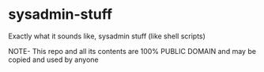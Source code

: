# sysadmin-stuff
Exactly what it sounds like, sysadmin stuff (like shell scripts)

NOTE- This repo and all its contents are 100% PUBLIC DOMAIN and may be copied and used by anyone
